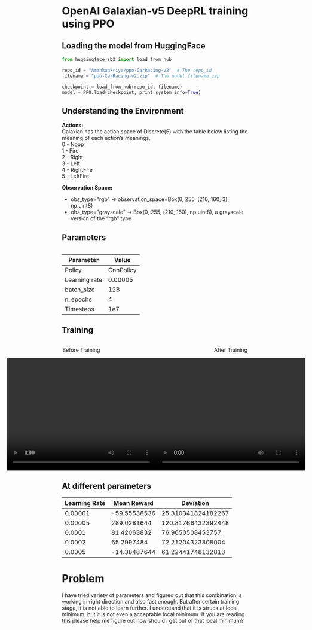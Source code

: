 # OpenAI Galaxian-v5 DeepRL training using PPO
## Loading the model from HuggingFace
```python
from huggingface_sb3 import load_from_hub

repo_id = "Amankankriya/ppo-CarRacing-v2"  # The repo_id
filename = "ppo-CarRacing-v2.zip"  # The model filename.zip

checkpoint = load_from_hub(repo_id, filename)
model = PPO.load(checkpoint, print_system_info=True)
```

## Understanding the Environment
**Actions:**<br />
Galaxian has the action space of Discrete(6) with the table below listing the meaning of each action’s meanings.  
0 - Noop  
1 - Fire  
2 - Right  
3 - Left  
4 - RightFire  
5 - LeftFire  


**Observation Space:**<br />
- obs_type="rgb" -> observation_space=Box(0, 255, (210, 160, 3), np.uint8)  
- obs_type="grayscale" -> Box(0, 255, (210, 160), np.uint8), a grayscale version of the “rgb” type

## Parameters
<table>
  <tr>

| Parameter | Value |
|--|--|
| Policy | CnnPolicy |
| Learning rate | 0.00005 |
| batch_size  | 128 |
| n_epochs | 4 |
| Timesteps | 1e7 |

</tr>
</table>

## Training

<div style="display: flex; justify-content: center;">
  <div>
    <p align="center">Before Training</p>
    <video src="https://github.com/bantu-4879/Atari_Games-Deep_Reinforcement_Learning/assets/75673216/96c99b92-77e5-46d3-8cba-708f5cb3f297" width="400" height="300" controls/>
  </div>
  <div>
    <p align="center">After Training</p>
    <video src="https://github.com/bantu-4879/Atari_Games-Deep_Reinforcement_Learning/assets/75673216/3e5d93b2-0dd1-438b-8dec-e62c134bb80c" width="400" height="300" controls/>
  </div>
</div>

## At different parameters

| Learning Rate | Mean Reward | Deviation |
|---------------|-------------|-----------|
| 0.00001       | -59.55538536| 25.310341824182267 |
| 0.00005       | 289.0281644 | 120.81766432392448 |
| 0.0001        | 81.42063832 | 76.9650508453757   |
| 0.0002        | 65.2997484  | 72.21204323808004  |
| 0.0005        | -14.38487644| 61.22441748132813  |

# Problem
I have tried variety of parameters and figured out that this combination is working in right direction and also fast enough. But after certain training stage, it is not able to learn further. I understand that it is struck at local minimum, but it is not even a acceptable local minimum. If you are reading this please help me figure out how should i get out of that local minimum?



 

